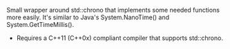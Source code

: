 Small wrapper around std::chrono that implements some needed functions more easily. It's similar to Java's System.NanoTime() and System.GetTimeMillis().
- Requires a C++11 (C++0x) compliant compiler that supports std::chrono.